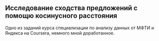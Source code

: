 ## Исследование сходства предложений с помощю косинусного расстояния

Одно из заданий курса специализации по анализу данных от МФТИ и Яндекса на Coursera, немного мной доработанное.
